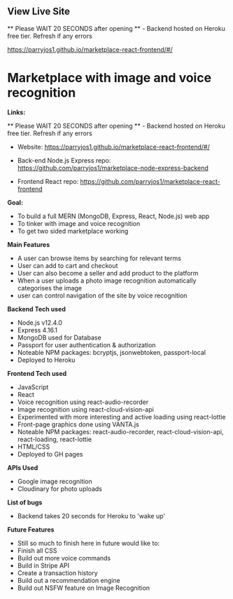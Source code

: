 

## View Live Site

** Please WAIT 20 SECONDS after opening ** - Backend hosted on Heroku free tier. Refresh if any errors

https://parryjos1.github.io/marketplace-react-frontend/#/


# Marketplace with image and voice recognition

**Links:**

** Please WAIT 20 SECONDS after opening ** - Backend hosted on Heroku free tier. Refresh if any errors

* Website: https://parryjos1.github.io/marketplace-react-frontend/#/

* Back-end Node.js Express repo: https://github.com/parryjos1/marketplace-node-express-backend
* Frontend React repo: https://github.com/parryjos1/marketplace-react-frontend

**Goal:**  
* To build a full MERN (MongoDB, Express, React, Node.js) web app
* To tinker with image and voice recognition
* To get two sided marketplace working

**Main Features**
* A user can browse items by searching for relevant terms
* User can add to cart and checkout
* User can also become a seller and add product to the platform
* When a user uploads a photo image recognition automatically categorises the image
* user can control navigation of the site by voice recognition

**Backend Tech used**
* Node.js v12.4.0
* Express 4.16.1
* MongoDB used for Database
* Passport for user authentication & authorization
* Noteable NPM packages: bcryptjs, jsonwebtoken, passport-local
* Deployed to Heroku

**Frontend Tech used**
* JavaScript
* React
* Voice recognition using react-audio-recorder
* Image recognition using react-cloud-vision-api
* Experimented with more interesting and active loading using react-lottie
* Front-page graphics done using VANTA.js
* Noteable NPM packages: react-audio-recorder, react-cloud-vision-api, react-loading, react-lottie
* HTML/CSS
* Deployed to GH pages

**APIs Used**
* Google image recognition
* Cloudinary for photo uploads

**List of bugs**
* Backend takes 20 seconds for Heroku to 'wake up'

**Future Features**
* Still so much to finish here in future would like to:
* Finish all CSS
* Build out more voice commands
* Build in Stripe API
* Create a transaction history
* Build out a recommendation engine
* Build out NSFW feature on Image Recognition 
